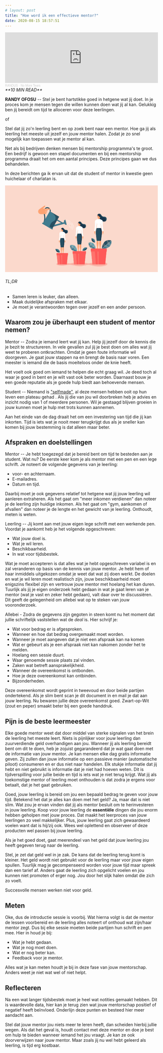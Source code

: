 ```yaml
---
# layout: post
title: "Hoe word ik een effectieve mentor?"
date: 2020-08-15 18:57:51
---
```


<iframe width="100%" height="166" scrolling="no" frameborder="no" allow="autoplay" src="https://w.soundcloud.com/player/?url=https%3A//api.soundcloud.com/tracks/864575497&color=%23daa51f&auto_play=false&hide_related=false&show_comments=true&show_user=true&show_reposts=false&show_teaser=true"></iframe><div style="font-size: 10px; color: #cccccc;line-break: anywhere;word-break: normal;overflow: hidden;white-space: nowrap;text-overflow: ellipsis; font-family: Interstate,Lucida Grande,Lucida Sans Unicode,Lucida Sans,Garuda,Verdana,Tahoma,sans-serif;font-weight: 100;"><a href="https://soundcloud.com/randus95" title="RANDUS" target="_blank" style="color: #cccccc; text-decoration: none;">RANDUS</a> · <a href="https://soundcloud.com/randus95/byron" title="No More Tears" target="_blank" style="color: #cccccc; text-decoration: none;">No More Tears</a></div>

<link rel="stylesheet" href="https://cdnjs.cloudflare.com/ajax/libs/font-awesome/4.7.0/css/font-awesome.min.css">
<i class="fa fa-clock-o" aria-hidden="true" style="fontsize:20px"> **10 MIN READ**</i>

**RANDY OFOSU** -- Stel je bent hartstikke goed in hetgene wat jij doet. In je proces kom je mensen tegen die willen kunnen doen wat jij al kan. Gelukkig ben jij bereidt om tijd te alloceren voor deze leerlingen.

of

Stel dat jij zo'n leerling bent en op zoek bent naar een mentor. Hoe ga jij als leerling het meeste uit jezelf en jouw mentor halen. Zodat je zo snel mogelijk kan toepassen wat je mentor al kan.

Net als bij bedrijven denken mensen bij mentorship programma's te groot. Een bedrijf is gewoon een stapel documenten en bij een mentorship programma draait het om een aantal principes. Deze principes gaan we dus behandelen.

In deze berichten ga ik ervan uit dat de student of mentor in kwestie geen huichelaar of charlatan is. 

<img src="/assets/img/Mentorship.jpg" alt="Help je mentee groeien" title="Een groeiende leerling.">

###### TL;DR

- Samen leren is leuker, dan alleen.
- Maak duidelijke afspraken met elkaar.
- Je moet je verantwoorden tegen over jezelf en een ander persoon.

## Waarom zou je überhaupt een student of mentor nemen?

Mentor -- Zodra je iemand leert wat jij kan. Help jij jezelf door de kennis die je bezit te structureren. In vele gevallen zul jij je best doen om alles wat jij weet te proberen ontkrachten. Omdat je geen foute informatie wil doorgeven. Je gaat jouw stappen na en brengt de basis naar voren. Een meester is iemand die de basis moeiteloos onder de knie heeft. 

Het voelt ook goed om iemand te helpen die echt graag wil. Je deed toch al waar je goed in bent en je wilt vast ook beter worden. Daarnaast bouw je een goede reputatie als je goede hulp biedt aan behoevende mensen. 

Student -- Niemand is <a href="https://www.businessinsider.nl/youngest-self-made-billionaires-kylie-jenner-mark-zuckerberg-2019-3?international=true&r=US" target="_blank"> "selfmade"</a>, al deze mensen hebben ooit op hun leven een plateau gehad . Als jij die van jou wil doorbreken heb je advies en inzicht nodig van 1 of meerdere personen. Wil je gestaagd blijven groeien in jouw kunnen moet je hulp met trots kunnen aannemen. 

Aan het einde van de dag draait het om een investering van tijd die jij kan inkorten. Tijd is iets wat je nooit meer terugkrijgt dus als je sneller kan komen bij jouw bestemming is dat alleen maar beter.

## Afspraken en doelstellingen

Mentor -- Je hebt toegezegd dat je bereid bent om tijd te besteden aan je student. Wat nu? De eerste keer kom je als mentor met een pen en een lege schrift. Je noteert de volgende gegevens van je leerling:

- voor- en achternaam.
- E-mailadres.
- Datum en tijd.

Daarbij moet je ook gegevens relatief tot hetgene wat jij jouw leerling wil aanleren extraheren. Als het gaat om "meer inkomen verdienen" dan noteer je de leerling zijn huidige inkomen. Als het gaat om "gym, aankomen of afvallen" dan noteer je de lengte en het gewicht van je leerling. Onthoudt, meten is weten.

Leerling -- Jij komt aan met jouw eigen lege schrift met een werkende pen. Voordat je aankomt heb je het volgende opgeschreven:

- Wat jouw doel is.
- Wat je wil leren.
- Beschikbaarheid.
- In wat voor tijdsbestek.

Wat je moet accepteren is dat alles wat je hebt opgeschreven variabel is en zal veranderen op basis van de kennis van jouw mentor. Je hebt hem of haar inmiddels uitgekozen omdat je weet dat wat zij doen werkt. De doelen en wat je wil leren moet realistisch zijn, jouw beschikbaarheid moet enigszins flexibel zijn en vertrouw jouw mentor met hoelang het kan duren. Tuurlijk als jij je eigen onderzoek hebt gedaan in wat je gaat leren van je mentor (wat je vast en zeker hebt gedaan), valt daar over te discussiëren. Dit geeft de gelegenheid om allebei wat op te steken van jouw vooronderzoek.

Allebei - Zodra de gegevens zijn gegoten in steen komt nu het moment dat jullie schriftelijk vaststellen wat de _deal_ is. Hier schrijf je:

- Wat voor bedrag er is afgesproken.
- Wanneer en hoe dat bedrag overgemaakt moet worden.
- Wanneer je moet aangeven dat je niet een afspraak kan na komen 
- Wat er gebeurt als je een afspraak niet kan nakomen zonder het te melden.
- Hoelang een sessie duurt.
- Waar genoemde sessie plaats zal vinden.
- Zaken wat betreft aansprakelijkheid.
- Wanneer de overeenkomst is ontbonden. 
- Hoe je deze overeenkomst kan ontbinden.
- Bijzonderheden.

Deze overeenkomst wordt geprint in tweevoud en door beide partijen ondertekend. Als je slim bent scan je dit document in en mail je dat aan jouw leerling. Nu bewaren jullie deze overeenkomst goed. Zwart-op-Wit (zout en peper) smaakt beter bij een goede handdruk.

## Pijn is de beste leermeester

Elke goede mentor weet dat door middel van sterke signalen van het brein de leerling het meeste leert. Niets is pijnlijker voor jouw leerling dan zuurverdiende geld overhandigen aan jou. Wanneer jij als leerling bereidt bent om dit te doen, heb je zojuist gegarandeerd dat je wat gaat doen met de informatie van jouw mentor. Je kan mensen elke dag gratis informatie geven. Zij zullen dan jouw informatie op een passieve manier (automatische piloot) consumeren en er dus niet naar handelen. Elk stukje informatie dat jij hebt en niet gebruikt is informatie dat je niet had hoeven weten. Dit is tijdverspilling voor jullie beide en tijd is iets wat je niet terug krijgt. Wat jij als toekomstige mentor of leerling moet onthouden is dat zodra je ergens voor betaalt, dat je het gaat gebruiken.

Goed, jouw leerling is bereid om jou een bepaald bedrag te geven voor jouw tijd. Betekend het dat je alles kan doen met het geld? Ja, maar dat is niet slim. Wat zou je ervan vinden dat jij als mentor besluit om te herinvesteren in jouw leerling. Koop voor jouw leerling de **essentiële** dingen die jou enorm hebben geholpen met jouw proces. Dat maakt het leerproces van jouw leerlingen zo veel makkelijker. Plus, jouw leerling gaat zich gewaardeerd voelen want dat is hij/zij ook. Wees wel oplettend en observeer of deze producten wel passen bij jouw leerling.

Als je het goed doet, gaat meerendeel van het geld dat jouw leerling jou heeft gegeven terug naar de leerling.

Stel, je zet dat geld wel in je zak. De kans dat de leerling terug komt is kleiner. Het geld wordt niet gebruikt voor de leerling maar voor jouw eigen spullen. Tuurlijk mag je gecompenseerd worden voor jouw tijd maar spreek dan een tarief af. Anders gaat de leerling zich opgelicht voelen en jou kunnen niet promoten of erger nog. Jou door het slijk halen omdat die zich zo voelt.

Succesvolle mensen werken niet voor geld.

## Meten

Oke, dus de introductie sessie is voorbij. Wat hierna volgt is dat de mentor de lessen voorbereid en de leerling alles noteert of onthoud wat zijn/haar mentor zegt. Dus bij elke sessie moeten beide partijen hun schrift en pen mee. Hier in houd je bij:
- Wat je hebt gedaan.
- Wat je nog moet doen.
- Wat er nog beter kan.
- Feedback voor je mentor.

Alles wat je kan meten houdt je bij in deze fase van jouw mentorschap. Anders weet je niet wat wel of niet helpt.

## Reflecteren

Na een wat langer tijdsbestek moet je heel wat notities gemaakt hebben. Dit is waardevolle data, hier kan je terug zien wat jouw mentorschap positief of negatief heeft beïnvloed. Onderlijn deze punten en besteed hier meer aandacht aan.

Stel dat jouw mentor jou niets meer te leren heeft, dan scheiden hierbij jullie wegen. Als dat het geval is, houdt contact met deze mentor en doe je best om hulp te bieden wanneer iemand het jou vraagt. Je kan ze ook doorverwijzen naar jouw mentor. Maar zoals jij nu wel hebt geleerd als leerling, is tijd erg kostbaar.